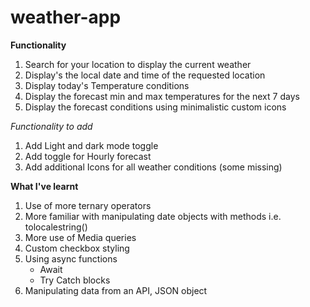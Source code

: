 # weather-app

**Functionality**

1. Search for your location to display the current weather
2. Display's the local date and time of the requested location
3. Display today's Temperature conditions
4. Display the forecast min and max temperatures for the next 7 days
5. Display the forecast conditions using minimalistic custom icons

_Functionality to add_

1. Add Light and dark mode toggle
2. Add toggle for Hourly forecast
3. Add additional Icons for all weather conditions (some missing)

**What I've learnt**

1. Use of more ternary operators
2. More familiar with manipulating date objects with methods i.e. tolocalestring()
3. More use of Media queries
4. Custom checkbox styling
5. Using async functions
   - Await
   - Try Catch blocks
6. Manipulating data from an API, JSON object
